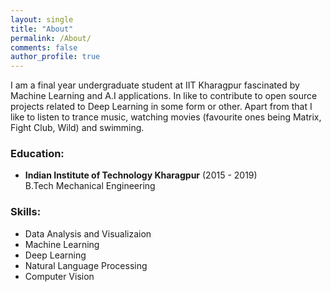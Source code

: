 ```yaml
---
layout: single
title: "About"
permalink: /About/
comments: false
author_profile: true
---
```



I am a final year undergraduate student at IIT Kharagpur fascinated by Machine Learning and A.I applications. In like to contribute to open source projects related to Deep Learning in some form or other. Apart from that I like to listen to trance music, watching movies (favourite ones being Matrix, Fight Club, Wild) and swimming.


### Education:
- **Indian Institute of Technology Kharagpur** (2015 - 2019)   
  B.Tech Mechanical Engineering


### Skills:
- Data Analysis and Visualizaion
- Machine Learning
- Deep Learning
- Natural Language Processing
- Computer Vision
 
